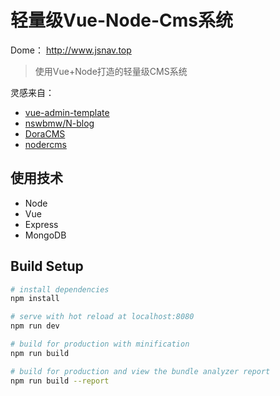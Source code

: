 #  轻量级Vue-Node-Cms系统 
Dome： http://www.jsnav.top

> 使用Vue+Node打造的轻量级CMS系统

灵感来自：
- [vue-admin-template](https://github.com/PanJiaChen/vue-admin-template)
- [nswbmw/N-blog](https://github.com/nswbmw)
- [DoraCMS](https://github.com/doramart/DoraCMS)
- [nodercms](https://github.com/welkinwong/nodercms)

## 使用技术
- Node
- Vue
- Express
- MongoDB


## Build Setup

``` bash
# install dependencies
npm install

# serve with hot reload at localhost:8080
npm run dev

# build for production with minification
npm run build

# build for production and view the bundle analyzer report
npm run build --report
```
